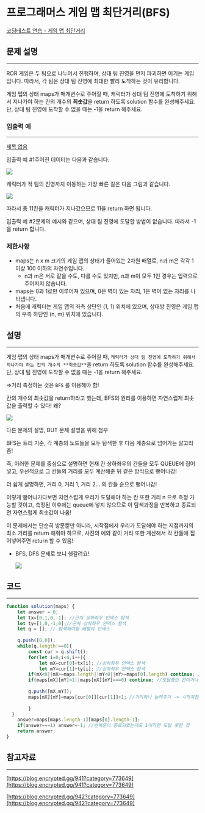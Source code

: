 # 프로그래머스 게임 맵 최단거리(BFS)



[코딩테스트 연습 - 게임 맵 최단거리](https://programmers.co.kr/learn/courses/30/lessons/1844?language=javascript)

## 문제 설명

---

ROR 게임은 두 팀으로 나누어서 진행하며, 상대 팀 진영을 먼저 파괴하면 이기는 게임입니다. 따라서, 각 팀은 상대 팀 진영에 최대한 빨리 도착하는 것이 유리합니다.

게임 맵의 상태 maps가 매개변수로 주어질 때, 캐릭터가 상대 팀 진영에 도착하기 위해서 지나가야 하는 칸의 개수의 **최솟값**을 return 하도록 solution 함수를 완성해주세요. 단, 상대 팀 진영에 도착할 수 없을 때는 -1을 return 해주세요.

### 입출력 예

---

[제목 없음](https://www.notion.so/283b1435fe404e9d996813879d917f5c)

입출력 예 #1주어진 데이터는 다음과 같습니다.

<img src="https://grepp-programmers.s3.ap-northeast-2.amazonaws.com/files/production/6db71f7f-58d3-4623-9fab-7cd99fa863a5/%E1%84%8E%E1%85%AC%E1%84%83%E1%85%A1%E1%86%AB%E1%84%80%E1%85%A5%E1%84%85%E1%85%B56_lgjvrb.png">

캐릭터가 적 팀의 진영까지 이동하는 가장 빠른 길은 다음 그림과 같습니다.

<img src="https://grepp-programmers.s3.ap-northeast-2.amazonaws.com/files/production/d223d017-b3e2-4772-9045-a565133d45ff/%E1%84%8E%E1%85%AC%E1%84%83%E1%85%A1%E1%86%AB%E1%84%80%E1%85%A5%E1%84%85%E1%85%B52_hnjd3b%20%281%29.png">

따라서 총 11칸을 캐릭터가 지나갔으므로 11을 return 하면 됩니다.

입출력 예 #2문제의 예시와 같으며, 상대 팀 진영에 도달할 방법이 없습니다. 따라서 -1을 return 합니다.

### 제한사항

- maps는 n x m 크기의 게임 맵의 상태가 들어있는 2차원 배열로, n과 m은 각각 1 이상 100 이하의 자연수입니다.
    - n과 m은 서로 같을 수도, 다를 수도 있지만, n과 m이 모두 1인 경우는 입력으로 주어지지 않습니다.
- maps는 0과 1로만 이루어져 있으며, 0은 벽이 있는 자리, 1은 벽이 없는 자리를 나타냅니다.
- 처음에 캐릭터는 게임 맵의 좌측 상단인 (1, 1) 위치에 있으며, 상대방 진영은 게임 맵의 우측 하단인 (n, m) 위치에 있습니다.

## 설명

---

게임 맵의 상태 maps가 매개변수로 주어질 때, `캐릭터가 상대 팀 진영에 도착하기 위해서 지나가야 하는 칸의 개수의 **최솟값**`을 return 하도록 solution 함수를 완성해주세요. 단, 상대 팀 진영에 도착할 수 없을 때는 -1을 return 해주세요.

⇒거리 측정하는 것은 `BFS` 를 이용해야 함!

칸의 개수의 최솟값을 return하라고 했는데, BFS의 원리를 이용하면 자연스럽게 최솟값을 출력할 수 있다! 왜?

<img src="https://s3.us-west-2.amazonaws.com/secure.notion-static.com/62a6e9da-a1b4-446e-92a3-a15353cf5df0/Untitled.png?X-Amz-Algorithm=AWS4-HMAC-SHA256&X-Amz-Content-Sha256=UNSIGNED-PAYLOAD&X-Amz-Credential=AKIAT73L2G45EIPT3X45%2F20220511%2Fus-west-2%2Fs3%2Faws4_request&X-Amz-Date=20220511T085215Z&X-Amz-Expires=86400&X-Amz-Signature=f7463c4a8b120e272bc099fafe106e5ae4e9352e8911eb0237bdf1d2a947c286&X-Amz-SignedHeaders=host&response-content-disposition=filename%20%3D%22Untitled.png%22&x-id=GetObject">

다른 문제의 설명, BUT 문제 설명을 위해 첨부

BFS는 트리 기준, 각 계층의 노드들을 모두 탐색한 후 다음 계층으로 넘어가는 알고리즘!

즉, 이러한 문제를 중심으로 설명하면 현재 칸 상하좌우의 칸들을 모두 QUEUE에 집어넣고, 우선적으로 그 칸들의 거리를 모두 계산해준 뒤 같은 방식으로 뻗어나감!

더 쉽게 설명하면, 거리 0, 거리 1, 거리 2... 의 칸들 순으로 뻗어나감!

이렇게 뻗어나가다보면 자연스럽게 우리가 도달해야 하는 칸 또한 거리 n 으로 측정 가능할 것이고, 측정된 이후에는 queue에 넣지 않으므로 이 탐색과정을 반복하고 종료되면 자연스럽게 최솟값이 나옴!

이 문제에서는 단순히 방문뿐만 아니라, 시작점에서 우리가 도달해야 하는 지점까지의 최소 거리를 return 해줘야 하므로, 사진의 예와 같이 거리 또한 계산해서 각 칸들에 집어넣어주면 return 할 수 있음! 

- BFS, DFS 문제로 보니 헷갈려요!
    
   <img src="https://s3.us-west-2.amazonaws.com/secure.notion-static.com/bb63cfeb-2137-45e3-94bb-bf60272daa98/Untitled.png?X-Amz-Algorithm=AWS4-HMAC-SHA256&X-Amz-Content-Sha256=UNSIGNED-PAYLOAD&X-Amz-Credential=AKIAT73L2G45EIPT3X45%2F20220511%2Fus-west-2%2Fs3%2Faws4_request&X-Amz-Date=20220511T085244Z&X-Amz-Expires=86400&X-Amz-Signature=920931827574a537995cb4a9e02ff0cbf3f1e8e8cf292b5fcdf0ab937846eb22&X-Amz-SignedHeaders=host&response-content-disposition=filename%20%3D%22Untitled.png%22&x-id=GetObject">
    

## 코드

---

```jsx
function solution(maps) {
    let answer = 0;
    let tx=[0,1,0,-1]; //근처 상하좌우 인덱스 탐색
    let ty=[1,0,-1,0];//근처 상하좌우 인덱스 탐색
    let q = []; // 탐색해야할 배열의 인덱스 
   
    q.push([0,0]);
    while(q.length!==0){
        const cur = q.shift(); 
        for(let i=0;i<4;i++){
            let mX=cur[0]+tx[i]; //상하좌우 인덱스 탐색
            let mY=cur[1]+ty[i]; //상하좌우 인덱스 탐색
        if(mX<0||mX>=maps.length||mY<0||mY>=maps[0].length) continue; //맵 벗어나면 continue
        if(maps[mX][mY]>1||maps[mX][mY]===0) continue; //도달했던 칸이거나 도달할 수 없는 칸
        
        q.push([mX,mY]);
        maps[mX][mY]=maps[cur[0]][cur[1]]+1; //거리하나 늘려주기 -> 시작지점에서 해당 지점까지 
																						//제일 빨리 도착한 거리 
        }
  }
    answer=maps[maps.length-1][maps[0].length-1];
    if(answer===1) answer=-1; //반복문이 종료되었는데도 1이라면 도달 못한 것
    return answer;
}
```

## 참고자료

---

[https://blog.encrypted.gg/941?category=773649](https://blog.encrypted.gg/941?category=773649)

[https://blog.encrypted.gg/942?category=773649](https://blog.encrypted.gg/942?category=773649)
